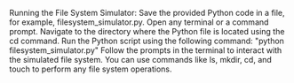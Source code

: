 Running the File System Simulator:
Save the provided Python code in a file, for example, filesystem_simulator.py.
Open any terminal or a command prompt.
Navigate to the directory where the Python file is located using the cd command.
Run the Python script using the following command: "python filesystem_simulator.py"
Follow the prompts in the terminal to interact with the simulated file system. You can use commands like ls, mkdir, cd, and touch to perform any file system operations.
